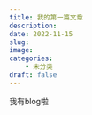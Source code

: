 ```yaml
---
title: 我的第一篇文章
description: 
date: 2022-11-15
slug: 
image: 
categories:
    - 未分类
draft: false
---
```


我有blog啦